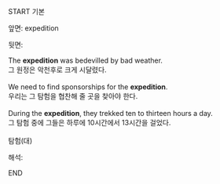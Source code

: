 START
기본

앞면:
expedition


뒷면:
<div>The <strong>expedition</strong> was bedevilled by bad weather. </div><div><div>그 원정은 악천후로 크게 시달렸다.</div></div><div><br></div><div><div>We need to find sponsorships for the <strong>expedition</strong>. </div><div><div>우리는 그 탐험을 협찬해 줄 곳을 찾아야 한다.</div></div></div><div><br></div><div><div>During the <strong>expedition</strong>, they trekked ten to thirteen hours a day. </div><div><div>그 탐험 중에 그들은 하루에 10시간에서 13시간을 걸었다.</div></div></div><div><br></div><div>탐험(대)</div>


해석:

END